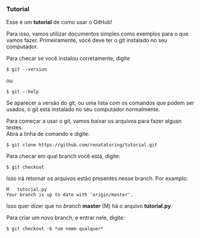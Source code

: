 ### Tutorial

Esse é um **tutorial** de como usar o GitHub!  

Para isso, vamos utilizar documentos simples como exemplos para o que vamos fazer.
Primeiramente, você deve ter o git instalado no seu computador. 

Para checar se você instalou corretamente, digite

```console
$ git --version
```

ou  

```console
$ git --help
```  

Se aparecer a versão do git, ou uma lista com os comandos que podem ser usados, o git está instalado no seu computador normalmente.  

Para começar a usar o git, vamos baixar os arquivos para fazer algusn testes.  
Abra a linha de comando e digite:  

```console
$ git clone https://github.com/renataturing/tutorial.git
```
Para checar em qual branch você está, digite:

```console
$ git checkout
```

Isso irá retornar os arquivos estão presentes nesse branch.
Por examplo:

```console
M	tutorial.py
Your branch is up to date with 'origin/master'.
```

Isso quer dizer que no *branch* **master** (M) há o arquivo **tutorial.py**.

Para criar um novo branch, e entrar nele, digite:

```console
$ git checkout -b *um nome qualquer*
```
